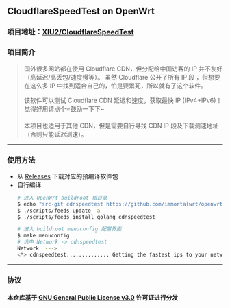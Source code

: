 ## CloudflareSpeedTest on OpenWrt

### 项目地址：[XIU2/CloudflareSpeedTest](https://github.com/XIU2/CloudflareSpeedTest)
### 项目简介
> 国外很多网站都在使用 Cloudflare CDN，但分配给中国访客的 IP 并不友好（高延迟/高丢包/速度慢等）。
> 虽然 Cloudflare 公开了所有 IP 段 ，但想要在这么多 IP 中找到适合自己的，怕是要累死，所以就有了这个软件。
>
> 该软件可以测试 Cloudflare CDN 延迟和速度，获取最快 IP (IPv4+IPv6)！觉得好用请点个⭐鼓励一下下~
>
> 本项目也适用于其他 CDN，但是需要自行寻找 CDN IP 段及下载测速地址（否则只能延迟测速）。
- - -
### 使用方法
- 从 [Releases](https://github.com/immortalwrt/openwrt-cdnspeedtest/releases) 下载对应的预编译软件包
- 自行编译
  ```bash
  # 进入 OpenWrt buildroot 根目录
  $ echo "src-git cdnspeedtest https://github.com/immortalwrt/openwrt-cdnspeedtest.git" >> "feeds.conf.default"
  $ ./scripts/feeds update -a
  $ ./scripts/feeds install golang cdnspeedtest

  # 进入 buildroot menuconfig 配置界面
  $ make menuconfig
  # 选中 Network -> cdnspeedtest
  Network  --->
  <*> cdnspeedtest.............. Getting the fastest ips to your network of CDN
  ```
- - -
### 协议
#### 本仓库基于 [GNU General Public License v3.0](https://github.com/immortalwrt/openwrt-cdnspeedtest/blob/master/LICENSE) 许可证进行分发
